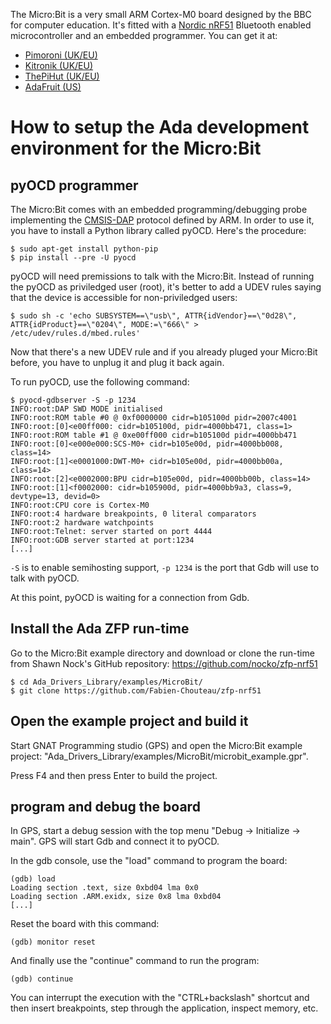 The Micro:Bit is a very small ARM Cortex-M0 board designed by the BBC for
computer education. It's fitted with a [Nordic
nRF51](https://www.nordicsemi.com/eng/Products/Bluetooth-low-energy/nRF51822)
Bluetooth enabled microcontroller and an embedded programmer. You can get it
at:

 - [Pimoroni (UK/EU)](https://shop.pimoroni.com/collections/micro-bit/products/microbit)
 - [Kitronik (UK/EU)](https://www.kitronik.co.uk/5613-bbc-microbit-board-only.html)
 - [ThePiHut (UK/EU)](https://thepihut.com/collections/microbit/products/micro-bit)
 - [AdaFruit (US)](https://www.adafruit.com/products/3362)

# How to setup the Ada development environment for the Micro:Bit

## pyOCD programmer

The Micro:Bit comes with an embedded programming/debugging probe implementing
the
[CMSIS-DAP](https://docs.mbed.com/docs/mbed-os-handbook/en/latest/advanced/DAP/)
protocol defined by ARM. In order to use it, you have to install a Python
library called pyOCD. Here's the procedure:

```
$ sudo apt-get install python-pip
$ pip install --pre -U pyocd
```

pyOCD will need premissions to talk with the Micro:Bit. Instead of running the
pyOCD as priviledged user (root), it's better to add a UDEV rules saying that
the device is accessible for non-priviledged users:

`$ sudo sh -c 'echo SUBSYSTEM==\"usb\", ATTR{idVendor}==\"0d28\", ATTR{idProduct}==\"0204\", MODE:=\"666\" > /etc/udev/rules.d/mbed.rules'`

Now that there's a new UDEV rule and if you already pluged your Micro:Bit
before, you have to unplug it and plug it back again.

To run pyOCD, use the following command:

```
$ pyocd-gdbserver -S -p 1234
INFO:root:DAP SWD MODE initialised
INFO:root:ROM table #0 @ 0xf0000000 cidr=b105100d pidr=2007c4001
INFO:root:[0]<e00ff000: cidr=b105100d, pidr=4000bb471, class=1>
INFO:root:ROM table #1 @ 0xe00ff000 cidr=b105100d pidr=4000bb471
INFO:root:[0]<e000e000:SCS-M0+ cidr=b105e00d, pidr=4000bb008, class=14>
INFO:root:[1]<e0001000:DWT-M0+ cidr=b105e00d, pidr=4000bb00a, class=14>
INFO:root:[2]<e0002000:BPU cidr=b105e00d, pidr=4000bb00b, class=14>
INFO:root:[1]<f0002000: cidr=b105900d, pidr=4000bb9a3, class=9, devtype=13, devid=0>
INFO:root:CPU core is Cortex-M0
INFO:root:4 hardware breakpoints, 0 literal comparators
INFO:root:2 hardware watchpoints
INFO:root:Telnet: server started on port 4444
INFO:root:GDB server started at port:1234
[...]
```

`-S` is to enable semihosting support, `-p 1234` is the port that Gdb will use
to talk with pyOCD.

At this point, pyOCD is waiting for a connection from Gdb.

## Install the Ada ZFP run-time

Go to the Micro:Bit example directory and download or clone the run-time from
Shawn Nock's GitHub repository: https://github.com/nocko/zfp-nrf51

```
$ cd Ada_Drivers_Library/examples/MicroBit/
$ git clone https://github.com/Fabien-Chouteau/zfp-nrf51
```

## Open the example project and build it

Start GNAT Programming studio (GPS) and open the Micro:Bit example project:
"Ada_Drivers_Library/examples/MicroBit/microbit_example.gpr".

Press F4 and then press Enter to build the project.

## program and debug the board

In GPS, start a debug session with the top menu "Debug -> Initialize -> main".
GPS will start Gdb and connect it to pyOCD.

In the gdb console, use the "load" command to program the board:

```
(gdb) load
Loading section .text, size 0xbd04 lma 0x0
Loading section .ARM.exidx, size 0x8 lma 0xbd04
[...]
```
Reset the board with this command:

`(gdb) monitor reset`

And finally use the "continue" command to run the program:

`(gdb) continue`

You can interrupt the execution with the "CTRL+backslash" shortcut and then
insert breakpoints, step through the application, inspect memory, etc.
